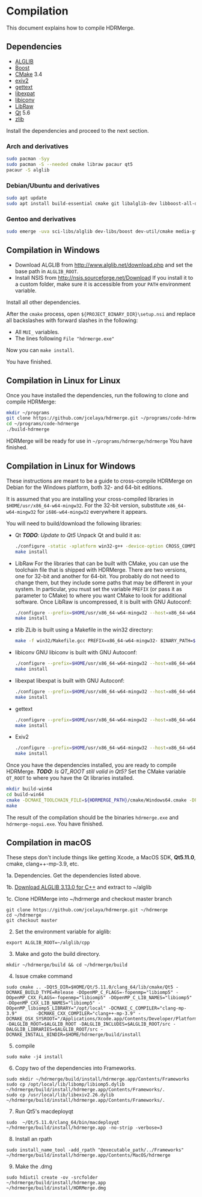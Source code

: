 # Compilation
This document explains how to compile HDRMerge.

## Dependencies
- [ALGLIB](http://www.alglib.net/)
- [Boost](http://www.boost.org/)
- [CMake](https://cmake.org/) 3.4
- [exiv2](http://www.exiv2.org/)
- [gettext](http://www.gnu.org/software/gettext/)
- [libexpat](http://expat.sourceforge.net/)
- [libiconv](https://www.gnu.org/software/libiconv/)
- [LibRaw](http://www.libraw.org/)
- [Qt](https://www.qt.io/) 5.6
- [zlib](http://www.zlib.net/)

Install the dependencies and proceed to the next section.

### Arch and derivatives
```bash
sudo pacman -Syy
sudo pacman -S --needed cmake libraw pacaur qt5
pacaur -S alglib
```

### Debian/Ubuntu and derivatives
```bash
sudo apt update
sudo apt install build-essential cmake git libalglib-dev libboost-all-dev libexiv2-dev libexpat-dev libraw-dev qt5-default zlib1g-dev
```

### Gentoo and derivatives
```bash
sudo emerge -uva sci-libs/alglib dev-libs/boost dev-util/cmake media-gfx/exiv2 dev-vcs/git media-libs/libraw sys-devel/gettext dev-libs/expat virtual/libiconv dev-qt/qtcore:5 sys-libs/zlib
```

## Compilation in Windows
- Download ALGLIB from http://www.alglib.net/download.php and set the base path in `ALGLIB_ROOT`.
- Install NSIS from http://nsis.sourceforge.net/Download
  If you install it to a custom folder, make sure it is accessible from your `PATH` environment variable.

Install all other dependencies.

After the `cmake` process, open `${PROJECT_BINARY_DIR}\setup.nsi` and replace all backslashes with forward slashes in the following:
- All `MUI_` variables.
- The lines following `File "hdrmerge.exe"`

Now you can `make install`.

You have finished.

## Compilation in Linux for Linux
Once you have installed the dependencies, run the following to clone and compile HDRMerge:
```bash
mkdir ~/programs
git clone https://github.com/jcelaya/hdrmerge.git ~/programs/code-hdrmerge
cd ~/programs/code-hdrmerge
./build-hdrmerge
```

HDRMerge will be ready for use in `~/programs/hdrmerge/hdrmerge`
You have finished.

## Compilation in Linux for Windows
These instructions are meant to be a guide to cross-compile HDRMerge on Debian for the Windows platform, both 32- and 64-bit editions.

It is assumed that you are installing your cross-compiled libraries in `$HOME/usr/x86_64-w64-mingw32`.
For the 32-bit version, substitute `x86_64-w64-mingw32` for `i686-w64-mingw32` everywhere it appears.

You will need to build/download the following libraries:
- Qt
_**TODO**: Update to Qt5_
Unpack Qt and build it as:
  ```bash
  ./configure -static -xplatform win32-g++ -device-option CROSS_COMPILE=x86_64-w64-mingw32- -prefix $HOME/usr/x86_64-w64-mingw32/Qt-4.8.6-static -opensource -qt-sql-sqlite -no-qt3support -no-xmlpatterns -no-multimedia -no-phonon -no-webkit -no-javascript-jit -no-script -no-scripttools -no-declarative -qt-zlib -qt-libtiff -qt-libpng -qt-libmng -qt-libjpeg -no-openssl -no-nis -no-cups -no-dbus -qt-freetype -make libs -nomake tools -nomake examples -nomake tests -qtlibinfix 4
  make install
  ```
- LibRaw
For the libraries that can be built with CMake, you can use the toolchain file that is shipped with HDRMerge. There are two versions, one for 32-bit and another for 64-bit. You probably do not need to change them, but they include some paths that may be different in your system. In particular, you must set the variable `PREFIX` (or pass it as parameter to CMake) to where you want CMake to look for additional software.
Once LibRaw is uncompressed, it is built with GNU Autoconf:
  ```bash
  ./configure --prefix=$HOME/usr/x86_64-w64-mingw32 --host=x86_64-w64-mingw32 --disable-shared --enable-openmp --disable-jpeg --disable-jasper --disable-lcms --disable-examples
  make install
  ```
- zlib
ZLib is built using a Makefile in the win32 directory:
  ```bash
  make -f win32/Makefile.gcc PREFIX=x86_64-w64-mingw32- BINARY_PATH=$HOME/usr/x86_64-w64-mingw32/bin INCLUDE_PATH=$HOME/usr/x86_64-w64-mingw32/include LIBRARY_PATH=$HOME/usr/x86_64-w64-mingw32/lib install
  ```
- libiconv
GNU libiconv is built with GNU Autoconf:
  ```bash
  ./configure --prefix=$HOME/usr/x86_64-w64-mingw32 --host=x86_64-w64-mingw32 --disable-shared
  make install
  ```
- libexpat
libexpat is built with GNU Autoconf:
  ```bash
  ./configure --prefix=$HOME/usr/x86_64-w64-mingw32 --host=x86_64-w64-mingw32 --disable-shared
  make install
  ```
- gettext
  ```bash
  ./configure --prefix=$HOME/usr/x86_64-w64-mingw32 --host=x86_64-w64-mingw32 --disable-shared
  make install
  ```
- Exiv2
  ```bash
  ./configure --prefix=$HOME/usr/x86_64-w64-mingw32 --host=x86_64-w64-mingw32 --disable-shared --with-zlib=$HOME/usr/x86_64-w64-mingw32
  make install
  ```

Once you have the dependencies installed, you are ready to compile HDRMerge.
_**TODO**: Is QT_ROOT still valid in Qt5?_
Set the CMake variable `QT_ROOT` to where you have the Qt libraries installed.

```bash
mkdir build-win64
cd build-win64
cmake -DCMAKE_TOOLCHAIN_FILE=${HDRMERGE_PATH}/cmake/Windows64.cmake -DPREFIX=$HOME/usr/x86_64-w64-mingw32 -DQT_ROOT=$HOME/usr/x86_64-w64-mingw32/Qt-4.8.6-static ${HDRMERGE_PATH}
make
```

The result of the compilation should be the binaries `hdrmerge.exe` and `hdrmerge-nogui.exe`.
You have finished.

## Compilation in macOS

These steps don't include things like getting Xcode, a MacOS SDK, **Qt5.11.0**, cmake, clang++-mp-3.9, etc.

1a. Dependencies. Get the dependencies listed above.

1b. [Download ALGLIB 3.13.0 for C++](http://www.alglib.net/download.php) and extract to ~/alglib

1c. Clone HDRMerge into ~/hdrmerge and checkout master branch
```
git clone https://github.com/jcelaya/hdrmerge.git ~/hdrmerge
cd ~/hdrmerge
git checkout master
```
2. Set the environment variable for alglib:
```
export ALGLIB_ROOT=~/alglib/cpp
```
3. Make and goto the build directory. 
```
mkdir ~/hdrmerge/build && cd ~/hdrmerge/build
```
4. Issue cmake command
```
sudo cmake .. -DQt5_DIR=$HOME/Qt/5.11.0/clang_64/lib/cmake/Qt5 -DCMAKE_BUILD_TYPE=Release -DOpenMP_C_FLAGS=-fopenmp="libiomp5" -DOpenMP_CXX_FLAGS=-fopenmp="libiomp5" -DOpenMP_C_LIB_NAMES="libiomp5" -DOpenMP_CXX_LIB_NAMES="libiomp5" -DOpenMP_libiomp5_LIBRARY="/opt/local" -DCMAKE_C_COMPILER="clang-mp-3.9"       -DCMAKE_CXX_COMPILER="clang++-mp-3.9" -DCMAKE_OSX_SYSROOT="/Applications/Xcode.app/Contents/Developer/Platforms/MacOSX.platform/Developer/SDKs/MacOSX10.9.sdk" -DALGLIB_ROOT=$ALGLIB_ROOT -DALGLIB_INCLUDES=$ALGLIB_ROOT/src -DALGLIB_LIBRARIES=$ALGLIB_ROOT/src -DCMAKE_INSTALL_BINDIR=$HOME/hdrmerge/build/install
```
5. compile
```
sudo make -j4 install
```
6. Copy two of the dependencies into Frameworks.
```
sudo mkdir ~/hdrmerge/build/install/hdrmerge.app/Contents/Frameworks
sudo cp /opt/local/lib/libomp/libiomp5.dylib ~/hdrmerge/build/install/hdrmerge.app/Contents/Frameworks/.
sudo cp /usr/local/lib/libexiv2.26.dylib ~/hdrmerge/build/install/hdrmerge.app/Contents/Frameworks/.
```
7. Run Qt5's macdeployqt
```
sudo  ~/Qt/5.11.0/clang_64/bin/macdeployqt ~/hdrmerge/build/install/hdrmerge.app -no-strip -verbose=3
```
8. Install an rpath
```
sudo install_name_tool -add_rpath "@executable_path/../Frameworks" ~/hdrmerge/build/install/hdrmerge.app/Contents/MacOS/hdrmerge
```
9. Make the .dmg
```
sudo hdiutil create -ov -srcfolder ~/hdrmerge/build/install/hdrmerge.app ~/hdrmerge/build/install/HDRMerge.dmg
```


